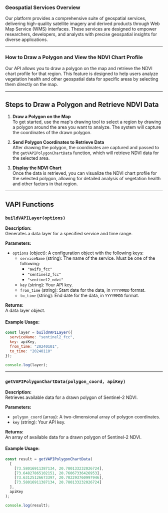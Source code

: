 ### Geospatial Services Overview

Our platform provides a comprehensive suite of geospatial services, delivering high-quality satellite imagery and derived products through Web Map Service (WMS) interfaces. These services are designed to empower researchers, developers, and analysts with precise geospatial insights for diverse applications.

---
### **How to Draw a Polygon and View the NDVI Chart Profile**

Our API allows you to draw a polygon on the map and retrieve the NDVI chart profile for that region. This feature is designed to help users analyze vegetation health and other geospatial data for specific areas by selecting them directly on the map.

---

## **Steps to Draw a Polygon and Retrieve NDVI Data**

1. **Draw a Polygon on the Map**  
   To get started, use the map's drawing tool to select a region by drawing a polygon around the area you want to analyze. The system will capture the coordinates of the drawn polygon.

2. **Send Polygon Coordinates to Retrieve Data**  
   After drawing the polygon, the coordinates are captured and passed to the `getVAPIPolygonChartData` function, which will retrieve NDVI data for the selected area.

3. **Display the NDVI Chart**  
   Once the data is retrieved, you can visualize the NDVI chart profile for the selected polygon, allowing for detailed analysis of vegetation health and other factors in that region.

---

## **VAPI Functions**


### `buildVAPILayer(options)`

**Description:**  
Generates a data layer for a specified service and time range.

**Parameters:**

- `options` (object): A configuration object with the following keys:
  - `serviceName` (string): The name of the service. Must be one of the following:
    - `"awifs_fcc"`
    - `"sentinel2_fcc"`
    - `"sentinel2_ndvi"`
  - `key` (string): Your API key.
  - `from_time` (string): Start date for the data, in `YYYYMMDD` format.
  - `to_time` (string): End date for the data, in `YYYYMMDD` format.

**Returns:**  
A data layer object.

#### **Example Usage:**

```javascript
const layer = buildVAPILayer({
  serviceName: "sentinel2_fcc",
  key: apiKey,
  from_time: "20240101",
  to_time: "20240110"
});

console.log(layer);
```


---


### `getVAPIPolygonChartData(polygon_coord, apiKey)`

**Description:**  
Retrieves available data for a drawn polygon of Sentinel-2 NDVI.

**Parameters:**
- `polygon_coord` (array): A two-dimensional array of polygon coordinates.
- `key` (string): Your API key.

**Returns:**  
An array of available data for a drawn polygon of Sentinel-2 NDVI.

#### **Example Usage:**

```javascript
const result = getVAPIPolygonChartData(
  [
    [73.58016911387134, 20.780133232026724],
    [73.64827865102151, 20.76067336426953],
    [73.63125126673397, 20.702293760997946],
    [73.58016911387134, 20.780133232026724]
  ],
  apiKey
);

console.log(result);

